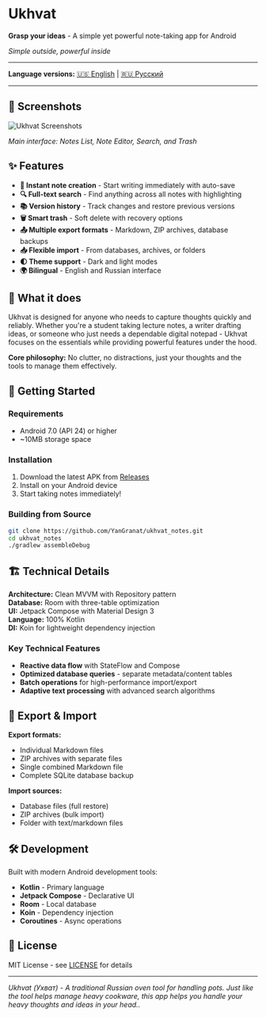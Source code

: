 # Ukhvat

**Grasp your ideas** - A simple yet powerful note-taking app for Android

*Simple outside, powerful inside*

---

**Language versions:** [🇺🇸 English](#) | [🇷🇺 Русский](README_RU.md)

---

## 📸 Screenshots

![Ukhvat Screenshots](screenshots/ukhvat_v1_Screenshots.jpg)

*Main interface: Notes List, Note Editor, Search, and Trash*

## ✨ Features

- **📝 Instant note creation** - Start writing immediately with auto-save
- **🔍 Full-text search** - Find anything across all notes with highlighting  
- **📚 Version history** - Track changes and restore previous versions
- **🗑️ Smart trash** - Soft delete with recovery options
- **📤 Multiple export formats** - Markdown, ZIP archives, database backups
- **📥 Flexible import** - From databases, archives, or folders
- **🌓 Theme support** - Dark and light modes
- **🌍 Bilingual** - English and Russian interface

## 📱 What it does

Ukhvat is designed for anyone who needs to capture thoughts quickly and reliably. Whether you're a student taking lecture notes, a writer drafting ideas, or someone who just needs a dependable digital notepad - Ukhvat focuses on the essentials while providing powerful features under the hood.

**Core philosophy:** No clutter, no distractions, just your thoughts and the tools to manage them effectively.

## 🚀 Getting Started

### Requirements
- Android 7.0 (API 24) or higher
- ~10MB storage space

### Installation
1. Download the latest APK from [Releases](../../releases)
2. Install on your Android device
3. Start taking notes immediately!

### Building from Source
```bash
git clone https://github.com/YanGranat/ukhvat_notes.git
cd ukhvat_notes
./gradlew assembleDebug
```

## 🏗️ Technical Details

**Architecture:** Clean MVVM with Repository pattern  
**Database:** Room with three-table optimization  
**UI:** Jetpack Compose with Material Design 3  
**Language:** 100% Kotlin  
**DI:** Koin for lightweight dependency injection  

### Key Technical Features
- **Reactive data flow** with StateFlow and Compose
- **Optimized database queries** - separate metadata/content tables
- **Batch operations** for high-performance import/export
- **Adaptive text processing** with advanced search algorithms

## 📄 Export & Import

**Export formats:**
- Individual Markdown files  
- ZIP archives with separate files
- Single combined Markdown file
- Complete SQLite database backup

**Import sources:**
- Database files (full restore)
- ZIP archives (bulk import)  
- Folder with text/markdown files

## 🛠️ Development

Built with modern Android development tools:
- **Kotlin** - Primary language
- **Jetpack Compose** - Declarative UI
- **Room** - Local database
- **Koin** - Dependency injection
- **Coroutines** - Async operations

## 📝 License

MIT License - see [LICENSE](LICENSE) for details

---

*Ukhvat (Ухват) - A traditional Russian oven tool for handling pots. Just like the tool helps manage heavy cookware, this app helps you handle your heavy thoughts and ideas in your head..*